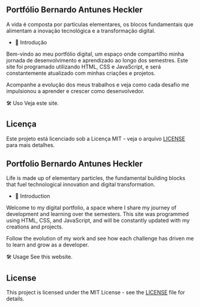 

## Portfólio Bernardo Antunes Heckler
  

A vida é composta por partículas elementares, os blocos fundamentais que alimentam a inovação tecnológica e a transformação digital.


* 📰 Introdução

Bem-vindo ao meu portfólio digital, um espaço onde compartilho minha jornada de desenvolvimento e aprendizado ao longo dos semestres. Este site foi programado utilizando HTML, CSS e JavaScript, e será constantemente atualizado com minhas criações e projetos.

Acompanhe a evolução dos meus trabalhos e veja como cada desafio me impulsionou a aprender e crescer como desenvolvedor.

🛠️ Uso
Veja este site.

## Licença

Este projeto está licenciado sob a Licença MIT - veja o arquivo [LICENSE](LICENSE) para mais detalhes.





## Portfolio Bernardo Antunes Heckler

Life is made up of elementary particles, the fundamental building blocks that fuel technological innovation and digital transformation.

* 📰 Introduction

Welcome to my digital portfolio, a space where I share my journey of development and learning over the semesters. This site was programmed using HTML, CSS, and JavaScript, and will be constantly updated with my creations and projects.

Follow the evolution of my work and see how each challenge has driven me to learn and grow as a developer.

🛠️ Usage
See this website.

## License

This project is licensed under the MIT License - see the [LICENSE](LICENSE) file for details.